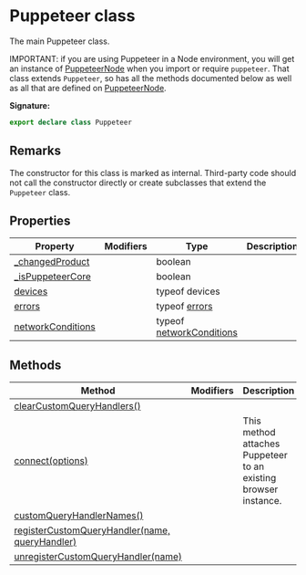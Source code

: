 # Puppeteer class

The main Puppeteer class.

IMPORTANT: if you are using Puppeteer in a Node environment, you will get an instance of [PuppeteerNode](./puppeteer.puppeteernode.md) when you import or require `puppeteer`. That class extends `Puppeteer`, so has all the methods documented below as well as all that are defined on [PuppeteerNode](./puppeteer.puppeteernode.md).

**Signature:**

```typescript
export declare class Puppeteer
```

## Remarks

The constructor for this class is marked as internal. Third-party code should not call the constructor directly or create subclasses that extend the `Puppeteer` class.

## Properties

| Property                                                        | Modifiers | Type                                                         | Description |
| --------------------------------------------------------------- | --------- | ------------------------------------------------------------ | ----------- |
| [\_changedProduct](./puppeteer.puppeteer._changedproduct.md)    |           | boolean                                                      |             |
| [\_isPuppeteerCore](./puppeteer.puppeteer._ispuppeteercore.md)  |           | boolean                                                      |             |
| [devices](./puppeteer.puppeteer.devices.md)                     |           | typeof devices                                               |             |
| [errors](./puppeteer.puppeteer.errors.md)                       |           | typeof [errors](./puppeteer.errors.md)                       |             |
| [networkConditions](./puppeteer.puppeteer.networkconditions.md) |           | typeof [networkConditions](./puppeteer.networkconditions.md) |             |

## Methods

| Method                                                                                                | Modifiers | Description                                                     |
| ----------------------------------------------------------------------------------------------------- | --------- | --------------------------------------------------------------- |
| [clearCustomQueryHandlers()](./puppeteer.puppeteer.clearcustomqueryhandlers.md)                       |           |                                                                 |
| [connect(options)](./puppeteer.puppeteer.connect.md)                                                  |           | This method attaches Puppeteer to an existing browser instance. |
| [customQueryHandlerNames()](./puppeteer.puppeteer.customqueryhandlernames.md)                         |           |                                                                 |
| [registerCustomQueryHandler(name, queryHandler)](./puppeteer.puppeteer.registercustomqueryhandler.md) |           |                                                                 |
| [unregisterCustomQueryHandler(name)](./puppeteer.puppeteer.unregistercustomqueryhandler.md)           |           |                                                                 |

